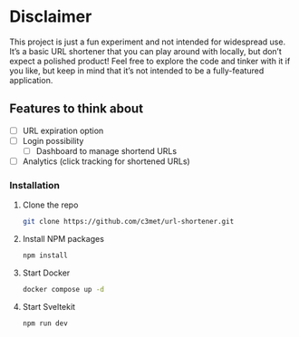 # Disclaimer

This project is just a fun experiment and not intended for widespread use. It’s a basic URL shortener that you can play around with locally, but don’t expect a polished product! Feel free to explore the code and tinker with it if you like, but keep in mind that it’s not intended to be a fully-featured application.

## Features to think about

- [ ] URL expiration option
- [ ] Login possibility
    - [ ] Dashboard to manage shortend URLs
- [ ] Analytics (click tracking for shortened URLs)

### Installation

1. Clone the repo
   ```sh
   git clone https://github.com/c3met/url-shortener.git
   ```
2. Install NPM packages
   ```sh
   npm install
   ```
3. Start Docker
   ```sh
   docker compose up -d
   ```
4. Start Sveltekit
   ```sh
   npm run dev
   ```
